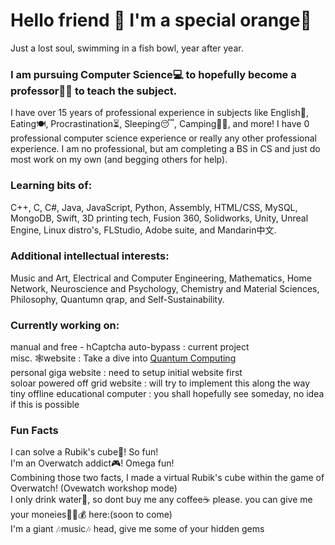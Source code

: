 # Hello friend 👋 I'm a special orange🍊 
Just a lost soul, swimming in a fish bowl, year after year.

### I am pursuing Computer Science💻 to hopefully become a professor👨‍🏫 to teach the subject. 
I have over 15 years of professional experience in subjects like English🏁, Eating🍽, Procrastination⏳, Sleeping😴, Camping:evergreen_tree::fire:, and more! I have 0 professional computer science experience or really any other professional experience. I am no professional, but am completing a BS in CS and just do most work on my own (and begging others for help). 
### Learning bits of: 
C++, C, C#, Java, JavaScript, Python, Assembly, HTML/CSS, MySQL, MongoDB, Swift, 3D printing tech, Fusion 360, Solidworks, Unity, Unreal Engine, Linux distro's, FLStudio, Adobe suite, and Mandarin中文.
### Additional intellectual interests: 
Music and Art, Electrical and Computer Engineering, Mathematics, Home Network, Neuroscience and Psychology, Chemistry and Material Sciences, Philosophy, Quantumn qrap, and Self-Sustainability. 
### Currently working on: 
manual and free - hCaptcha auto-bypass : current project \
misc. :spider_web:website : Take a dive into [Quantum Computing](https://hw1.ebonavida0.repl.co/) \
personal giga website : need to setup initial website first \
soloar powered off grid website : will try to implement this along the way \
tiny offline educational computer : you shall hopefully see someday, no idea if this is possible 

### Fun Facts 
I can solve a Rubik's cube:ice_cube:! So fun!\
I'm an Overwatch addict:video_game:! Omega fun!\
Combining those two facts, I made a virtual Rubik's cube within the game of Overwatch! (Ovewatch workshop mode)\
I only drink water:potable_water:, so dont buy me any coffee:coffee: please. you can give me your moneies:money_mouth_face::money_with_wings::moneybag: here:(soon to come)\
I'm a giant :notes:music:notes: head, give me some of your hidden gems 
<!--
**suborange/suborange** is a ✨ _special_ ✨ repository because its `README.md` (this file) appears on your GitHub profile.

Here are some ideas to get you started:

- 🔭 I’m currently working on ...
- 🌱 I’m currently learning ...
- 👯 I’m looking to collaborate on ...
- 🤔 I’m looking for help with ...
- 💬 Ask me about ...
- 📫 How to reach me: ...
- 😄 Pronouns: ...
- ⚡ Fun fact: ...
-->

